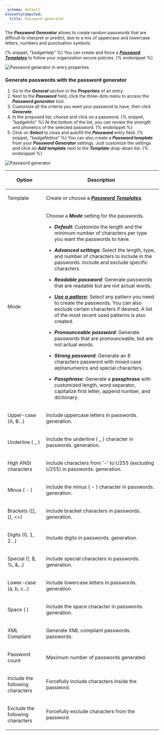 ```yaml
---
_schema: default
eleventyComputed:
  title: Password generator
---
```

The ***Password Generator*** allows to create random passwords that are difficult to interpret or predict, due to a mix of uppercase and lowercase letters, numbers and punctuation symbols.

{% snippet, "badgeHelp" %}
You can create and force a [***Password Templates***](/server/web-interface/administration/templates/password-templates/) to follow your organization secure policies.
{% endsnippet %}

![Password generator in entry properties](https://cdnweb.devolutions.net/docs/docs_en_server_ServerOp4086.png)

### Generate passwords with the password generator

1. Go to the ***General*** section in the ***Properties*** of an entry.
2. Next to the ***Password*** field, click the three-dots menu to access the ***Password generator*** tool.
3. Customize all the criteria you want your password to have, then click ***Generate***.
4. In the proposed list, choose and click on a password. {% snippet, "badgeInfo" %}
         At the bottom of the list, you can review the strength and phonetics of the selected password.
         {% endsnippet %}
5. Click on ***Select*** to close and autofill the ***Password*** entry field. {% snippet, "badgeNotice" %}
         You can also create a ***Password template*** from your ***Password Generator*** settings. Just customize the settings and click on ***Add template*** next to the ***Template*** drop-down list.
         {% endsnippet %}

![Password generator](https://cdnweb.devolutions.net/docs/docs_en_server_ServerOp4085.png)

<table><thead><tr><th><p>Option</p></th><th><p>Description</p></th></tr></thead><tbody><tr><td><p>Template</p></td><td><p>Create or choose a <a href="/server/web-interface/administration/templates/password-templates/"><em><strong>Password Templates</strong></em></a>.</p></td></tr><tr><td><p>Mode</p></td><td><p>Choose a <em><strong>Mode</strong></em> setting for the passwords.</p><ul><li><p><em><strong>Default</strong></em>: Customize the length and the minimum number of characters per type you want the passwords to have.</p></li><li><p><em><strong>Advanced settings</strong></em>: Select the length, type, and number of characters to include in the passwords. Include and exclude specific characters.</p></li><li><p><em><strong>Readable password</strong></em>: Generate passwords that are readable but are not actual words.</p></li><li><p><a href="/server/web-interface/administration/templates/password-templates/use-a-pattern-password/"><em><strong>Use a pattern</strong></em></a>: Select any pattern you need to create the passwords. You can also exclude certain characters if desired. A list of the most recent used patterns is also created.</p></li><li><p><em><strong>Pronounceable password</strong></em>: Generate passwords that are pronounceable, but are not actual words.</p></li><li><p><em><strong>Strong password</strong></em>: Generate an 8 characters password with mixed case alphanumerics and special characters.</p></li><li><p><em><strong>Passphrase</strong></em>:<em><strong> </strong></em>Generate a <strong>passphrase</strong> with customized length, word separator, capitalize first letter, append number, and dictionary.</p></li></ul></td></tr><tr><td><p>Upper-case (A, B...)</p></td><td><p>Include uppercase letters in passwords. generation.</p></td></tr><tr><td><p>Underline ( _ )</p></td><td><p>Include the underline ( _ ) character in passwords. generation.</p></td></tr><tr><td><p>High ANSI characters</p></td><td><p>Include characters from '-' to U255 (excluding U255) in passwords. generation.</p></td></tr><tr><td><p>Minus ( - )</p></td><td><p>Include the minus ( - ) character in passwords. generation.</p></td></tr><tr><td><p>Brackets ([], (), &lt;&gt;)</p></td><td><p>Include bracket characters in passwords. generation.</p></td></tr><tr><td><p>Digits (0, 1, 2...)</p></td><td><p>Include digits in passwords. generation.</p></td></tr><tr><td><p>Special (!, $, %, &amp;...)</p></td><td><p>Include special characters in passwords. generation.</p></td></tr><tr><td><p>Lower-case (a, b, c...)</p></td><td><p>Include lowercase letters in passwords. generation.</p></td></tr><tr><td><p>Space ( )</p></td><td><p>Include the space character in passwords. generation.</p></td></tr><tr><td><p>XML Compliant</p></td><td><p>Generate XML compliant passwords. passwords.</p></td></tr><tr><td><p>Password count</p></td><td><p>Maximum number of passwords generated.</p></td></tr><tr><td><p>Include the following characters</p></td><td><p>Forcefully include characters inside the password.</p></td></tr><tr><td><p>Exclude the following characters</p></td><td><p>Forcefully exclude characters from the password.</p></td></tr></tbody></table>